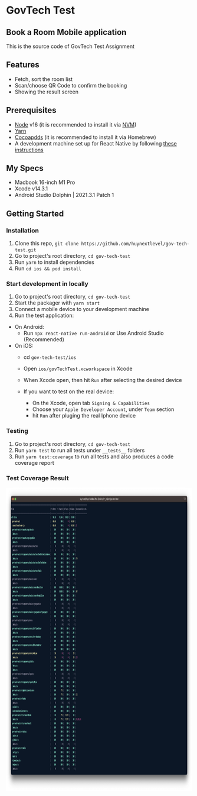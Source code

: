 # GovTech Test

## Book a Room Mobile application
This is the source code of GovTech Test Assignment

## Features
- Fetch, sort the room list
- Scan/choose QR Code to confirm the booking
- Showing the result screen
  
## Prerequisites

- [Node](https://nodejs.org) v16 (it is recommended to install it via [NVM](https://github.com/creationix/nvm))
- [Yarn](https://yarnpkg.com/)
- [Cocoapdds](https://formulae.brew.sh/formula/cocoapods) (it is recommended to install it via Homebrew)
- A development machine set up for React Native by following [these instructions](https://reactnative.dev/docs/environment-setup)

## My Specs

- Macbook 16-inch M1 Pro
- Xcode v14.3.1
- Android Studio Dolphin | 2021.3.1 Patch 1

## Getting Started

### Installation

1. Clone this repo, `git clone https://github.com/huynextlevel/gov-tech-test.git`
2. Go to project's root directory, `cd gov-tech-test`
3. Run `yarn` to install dependencies
4. Run `cd ios && pod install`

### Start development in locally

1. Go to project's root directory, `cd gov-tech-test`
2. Start the packager with `yarn start`
3. Connect a mobile device to your development machine
4. Run the test application:

- On Android:
  - Run `npx react-native run-android` or Use Android Studio (Recommended)
- On iOS:
  - cd `gov-tech-test/ios`
  - Open `ios/govTechTest.xcworkspace` in Xcode
  - When Xcode open, then hit `Run` after selecting the desired device
  - If you want to test on the real device:

    - On the Xcode, open tab `Signing & Capabilities`
    - Choose your `Apple Developer Account`, under `Team` section
    - hit `Run` after pluging the real Iphone device

### Testing

1. Go to project's root directory, `cd gov-tech-test`
2. Run `yarn test` to run all tests under `__tests__` folders
3. Run `yarn test:coverage` to run all tests and also produces a code coverage report

### Test Coverage Result
  <img height="820" src="/archive/test-coverage/coverage-test.png" alt=""/>
